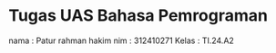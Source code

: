 # Tugas UAS Bahasa Pemrograman
  nama : Patur rahman hakim
  nim  : 312410271
  Kelas : TI.24.A2
  
